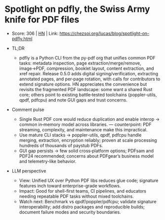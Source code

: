 # Spotlight on pdfly, the Swiss Army knife for PDF files

- Score: 306 | [HN](https://news.ycombinator.com/item?id=45566139) | Link: https://chezsoi.org/lucas/blog/spotlight-on-pdfly.html

- TL;DR
  - pdfly is a Python CLI from the py-pdf org that unifies common PDF tasks: metadata inspection, page extraction/merge/remove, image→PDF, compression, booklet layout, content extraction, and xref repair. Release 0.5.0 adds digital signing/verification, extracting annotated pages, and per‑page rotation, with calls for contributors to extend signature options. HN appreciates the convenience but revisits the fragmented PDF landscape: some want a shared Rust core; others point to existing battle‑tested toolchains (poppler-utils, qpdf, pdfcpu) and note GUI gaps and trust concerns.

- Comment pulse
  - Single Rust PDF core would reduce duplication and enable interop → common in‑memory model across libraries. — counterpoint: PDF streaming, complexity, and maintenance make this impractical.
  - Use mature CLI stacks → poppler-utils, qpdf, pdfcpu handle merging, extraction, encryption reliably; proven at scale processing hundreds of thousands of paystub PDFs.
  - GUI gap persists → few solid cross‑platform options; PDFsam and PDF24 recommended; concerns about PDFgear’s business model and telemetry-like behavior.

- LLM perspective
  - View: Unified UX over Python PDF libs reduces glue code; signature features inch toward enterprise-grade workflows.
  - Impact: Good for shell-first teams, CI pipelines, and educators needing repeatable PDF tasks without mixed toolchains.
  - Watch next: Benchmark vs qpdf/poppler/pdfcpu; validate signature interoperability; add distro packages and reproducible builds; document failure modes and security boundaries.
